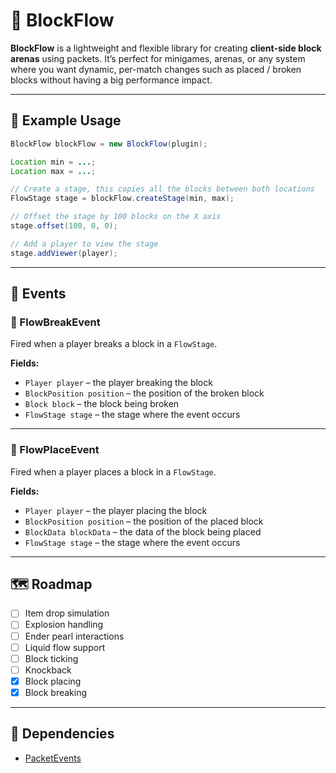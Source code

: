 # 🧱 BlockFlow

**BlockFlow** is a lightweight and flexible library for creating **client-side block arenas** using packets. It’s perfect for minigames, arenas, or any system where you want dynamic, per-match changes such as placed / broken blocks without having a big performance impact.

---

## 🚀 Example Usage

```java
BlockFlow blockFlow = new BlockFlow(plugin);

Location min = ...;
Location max = ...;

// Create a stage, this copies all the blocks between both locations
FlowStage stage = blockFlow.createStage(min, max);

// Offset the stage by 100 blocks on the X axis
stage.offset(100, 0, 0);

// Add a player to view the stage
stage.addViewer(player);
```

---

## 📢 Events

### 🔨 FlowBreakEvent

Fired when a player breaks a block in a `FlowStage`.

**Fields:**
- `Player player` – the player breaking the block
- `BlockPosition position` – the position of the broken block
- `Block block` – the block being broken
- `FlowStage stage` – the stage where the event occurs

---

### 🧱 FlowPlaceEvent

Fired when a player places a block in a `FlowStage`.

**Fields:**
- `Player player` – the player placing the block
- `BlockPosition position` – the position of the placed block
- `BlockData blockData` – the data of the block being placed
- `FlowStage stage` – the stage where the event occurs

---

## 🗺️ Roadmap

- [ ] Item drop simulation
- [ ] Explosion handling
- [ ] Ender pearl interactions
- [ ] Liquid flow support
- [ ] Block ticking
- [ ] Knockback
- [x] Block placing
- [x] Block breaking

---

## 📄 Dependencies
- [PacketEvents](https://github.com/retrooper/packetevents)
